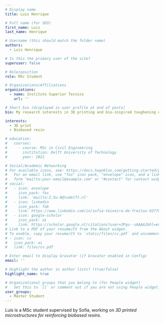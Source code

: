 ```yaml
---
# Display name
title: Luis Henrique

# Full name (for SEO)
first_name: Luis
last_name: Henrique

# Username (this should match the folder name)
authors:
  - Luis Henrique

# Is this the primary user of the site?
superuser: false

# Role/position
role: MSc Student

# Organizations/Affiliations
organizations:
  - name: Instituto Superior Tecnico
    url: ''

# Short bio (displayed in user profile at end of posts)
bio: My research interests in 3D printing and bio-inspired toughening designs.

interests:
  - 3D print
  - Biobased resin

# education:
#   courses:
#     - course: MSc in Civil Engineering
#       institution: Delft University of Technology
#       year: 2021

# Social/Academic Networking
# For available icons, see: https://docs.hugoblox.com/getting-started/page-builder/#icons
#   For an email link, use "fas" icon pack, "envelope" icon, and a link in the
#   form "mailto:your-email@example.com" or "#contact" for contact widget.
# social:
#   - icon: envelope
#     icon_pack: fas
#     link: 'mailto:Z.Xu-8@tudelft.nl'
#   - icon: linkedin
#     icon_pack: fab
#     link: https://www.linkedin.com/in/sofia-teixeira-de-freitas-9277941b/?originalSubdomain=nl
#   - icon: google-scholar
#     icon_pack: ai
#     link: https://scholar.google.nl/citations?user=3Pqu--sAAAAJ&hl=en
# Link to a PDF of your resume/CV from the About widget.
# To enable, copy your resume/CV to `static/files/cv.pdf` and uncomment the lines below.
# - icon: cv
#   icon_pack: ai
#   link: files/cv.pdf

# Enter email to display Gravatar (if Gravatar enabled in Config)
email: ''

# Highlight the author in author lists? (true/false)
highlight_name: true

# Organizational groups that you belong to (for People widget)
#   Set this to `[]` or comment out if you are not using People widget.
user_groups:
  - Master Student
---
```


Luis is a MSc student supervised by Sofia, working on *3D printed microstructures for reinforcing
biobased resins*.
